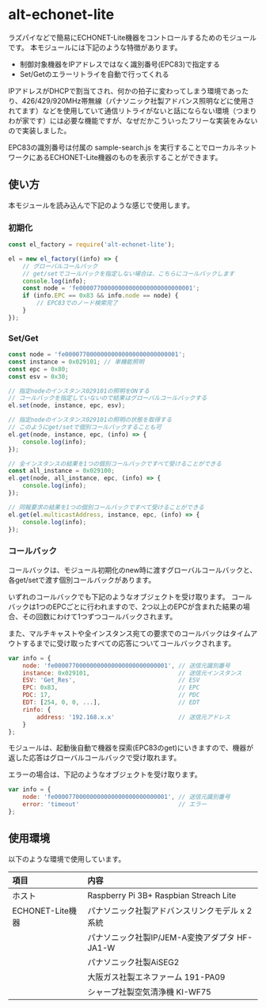 # alt-echonet-lite

ラズパイなどで簡易にECHONET-Lite機器をコントロールするためのモジュールです。
本モジュールには下記のような特徴があります。

* 制御対象機器をIPアドレスではなく識別番号(EPC83)で指定する
* Set/Getのエラーリトライを自動で行ってくれる

IPアドレスがDHCPで割当てされ、何かの拍子に変わってしまう環境であったり、426/429/920MHz帯無線（パナソニック社製アドバンス照明などに使用されてます）などを使用していて通信リトライがないと話にならない環境（つまりわが家です）には必要な機能ですが、なぜだかこういったフリーな実装をみないので実装しました。

EPC83の識別番号は付属の sample-search.js を実行することでローカルネットワークにあるECHONET-Lite機器のものを表示することができます。

## 使い方
本モジュールを読み込んで下記のような感じで使用します。

### 初期化
```JavaScript
const el_factory = require('alt-echonet-lite');

el = new el_factory((info) => {
    // グローバルコールバック
    // get/setでコールバックを指定しない場合は、こちらにコールバックします
    console.log(info);
    const node = 'fe00007700000000000000000000000001';
    if (info.EPC == 0x83 && info.node == node) {
        // EPC83でのノード検索完了
    }
});
```

### Set/Get
```JavaScript
const node = 'fe00007700000000000000000000000001';
const instance = 0x029101; // 単機能照明
const epc = 0x80;
const esv = 0x30;

// 指定nodeのインスタンス029101の照明をONする
// コールバックを指定していないので結果はグローバルコールバックする
el.set(node, instance, epc, esv);

// 指定nodeのインスタンス029101の照明の状態を取得する
// このようにget/setで個別コールバックすることも可
el.get(node, instance, epc, (info) => {
    console.log(info);
});

// 全インスタンスの結果を1つの個別コールバックですべて受けることができる
const all_instance = 0x029100;
el.get(node, all_instance, epc, (info) => {
    console.log(info);
});

// 同報要求の結果を1つの個別コールバックですべて受けることができる
el.get(el.multicastAddress, instance, epc, (info) => {
    console.log(info);
});
```

### コールバック
コールバックは、モジュール初期化のnew時に渡すグローバルコールバックと、各get/setで渡す個別コールバックがあります。

いずれのコールバックでも下記のようなオブジェクトを受け取ります。
コールバックは1つのEPCごとに行われますので、2つ以上のEPCが含まれた結果の場合、その回数にわけて1つずつコールバックされます。

また、マルチキャストや全インスタンス宛ての要求でのコールバックはタイムアウトするまでに受け取ったすべての応答についてコールバックされます。

```JavaScript
var info = {
    node: 'fe00007700000000000000000000000001', // 送信元識別番号
    instance: 0x029101,                         // 送信元インスタンス
    ESV: 'Get_Res',                             // ESV
    EPC: 0x83,                                  // EPC
    PDC: 17,                                    // PDC
    EDT: [254, 0, 0, ...],                      // EDT
    rinfo: {
        address: '192.168.x.x'                  // 送信元アドレス
    }
};
```
モジュールは、起動後自動で機器を探索(EPC83のget)にいきますので、機器が返した応答はグローバルコールバックで受け取れます。

エラーの場合は、下記のようなオブジェクトを受け取ります。
```JavaScript
var info = {
    node: 'fe00007700000000000000000000000001', // 送信元識別番号
    error: 'timeout'                            // エラー
};
```

## 使用環境
以下のような環境で使用しています。

|項目|内容|
|:----|:--------------------------------------|
|ホスト|Raspberry Pi 3B+ Raspbian Streach Lite|
|ECHONET-Lite機器|パナソニック社製アドバンスリンクモデル x 2系統|
||パナソニック社製IP/JEM-A変換アダプタ HF-JA1-W|
||パナソニック社製AiSEG2|
||大阪ガス社製エネファーム 191-PA09|
||シャープ社製空気清浄機 KI-WF75|
